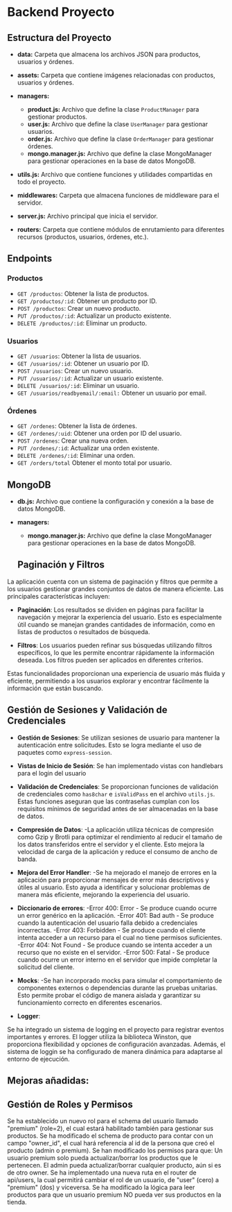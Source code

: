 # Backend Proyecto

## Estructura del Proyecto

- **data:** Carpeta que almacena los archivos JSON para productos, usuarios y órdenes.
- **assets:** Carpeta que contiene imágenes relacionadas con productos, usuarios y órdenes.
- **managers:**
  - **product.js:** Archivo que define la clase `ProductManager` para gestionar productos.
  - **user.js:** Archivo que define la clase `UserManager` para gestionar usuarios.
  - **order.js:** Archivo que define la clase `OrderManager` para gestionar órdenes.
  - **mongo.manager.js:** Archivo que define la clase MongoManager para gestionar operaciones en la base de datos MongoDB.

- **utils.js:** Archivo que contiene funciones y utilidades compartidas en todo el proyecto.
- **middlewares:** Carpeta que almacena funciones de middleware para el servidor.

- **server.js:** Archivo principal que inicia el servidor.
- **routers:** Carpeta que contiene módulos de enrutamiento para diferentes recursos (productos, usuarios, órdenes, etc.).

## Endpoints

### Productos
- `GET /productos`: Obtener la lista de productos.
- `GET /productos/:id`: Obtener un producto por ID.
- `POST /productos`: Crear un nuevo producto.
- `PUT /productos/:id`: Actualizar un producto existente.
- `DELETE /productos/:id`: Eliminar un producto.

### Usuarios
- `GET /usuarios`: Obtener la lista de usuarios.
- `GET /usuarios/:id`: Obtener un usuario por ID.
- `POST /usuarios`: Crear un nuevo usuario.
- `PUT /usuarios/:id`: Actualizar un usuario existente.
- `DELETE /usuarios/:id`: Eliminar un usuario.
- `GET /usuarios/readbyemail/:email:` Obtener un usuario por email.

### Órdenes
- `GET /ordenes`: Obtener la lista de órdenes.
- `GET /ordenes/:uid`: Obtener una orden por ID del usuario.
- `POST /ordenes`: Crear una nueva orden.
- `PUT /ordenes/:id`: Actualizar una orden existente.
- `DELETE /ordenes/:id`: Eliminar una orden.
- `GET /orders/total` Obtener el monto total por usuario.

## MongoDB

- **db.js:** Archivo que contiene la configuración y conexión a la base de datos MongoDB.

- **managers:**
  - **mongo.manager.js:** Archivo que define la clase MongoManager para gestionar operaciones en la base de datos MongoDB.

  ## Paginación y Filtros

La aplicación cuenta con un sistema de paginación y filtros que permite a los usuarios gestionar grandes conjuntos de datos de manera eficiente. Las principales características incluyen:

- **Paginación**: Los resultados se dividen en páginas para facilitar la navegación y mejorar la experiencia del usuario. Esto es especialmente útil cuando se manejan grandes cantidades de información, como en listas de productos o resultados de búsqueda.

- **Filtros**: Los usuarios pueden refinar sus búsquedas utilizando filtros específicos, lo que les permite encontrar rápidamente la información deseada. Los filtros pueden ser aplicados en diferentes criterios.

Estas funcionalidades proporcionan una experiencia de usuario más fluida y eficiente, permitiendo a los usuarios explorar y encontrar fácilmente la información que están buscando.

## Gestión de Sesiones y Validación de Credenciales

- **Gestión de Sesiones**: Se utilizan sesiones de usuario para mantener la autenticación entre solicitudes. Esto se logra mediante el uso de paquetes como `express-session`.

- **Vistas de Inicio de Sesión**: Se han implementado vistas con handlebars para el login del usuario

- **Validación de Credenciales**: Se proporcionan funciones de validación de credenciales como `has8char` e `isValidPass` en el archivo `utils.js`. Estas funciones aseguran que las contraseñas cumplan con los requisitos mínimos de seguridad antes de ser almacenadas en la base de datos.

- **Compresión de Datos**:
-La aplicación utiliza técnicas de compresión como Gzip y Brotli para optimizar el rendimiento al reducir el tamaño de los datos transferidos entre el servidor y el cliente. Esto mejora la velocidad de carga de la aplicación y reduce el consumo de ancho de banda.

- **Mejora del Error Handler**:
-Se ha mejorado el manejo de errores en la aplicación para proporcionar mensajes de error más descriptivos y útiles al usuario. Esto ayuda a identificar y solucionar problemas de manera más eficiente, mejorando la experiencia del usuario.

- **Diccionario de errores**:
-Error 400: Error - Se produce cuando ocurre un error genérico en la aplicación.
-Error 401: Bad auth - Se produce cuando la autenticación del usuario falla debido a credenciales incorrectas.
-Error 403: Forbidden - Se produce cuando el cliente intenta acceder a un recurso para el cual no tiene permisos suficientes.
-Error 404: Not Found - Se produce cuando se intenta acceder a un recurso que no existe en el servidor.
-Error 500: Fatal - Se produce cuando ocurre un error interno en el servidor que impide completar la solicitud del cliente.

- **Mocks**:
-Se han incorporado mocks para simular el comportamiento de componentes externos o dependencias durante las pruebas unitarias. Esto permite probar el código de manera aislada y garantizar su funcionamiento correcto en diferentes escenarios.

- **Logger**:

Se ha integrado un sistema de logging en el proyecto para registrar eventos importantes y errores. El logger utiliza la biblioteca Winston, que proporciona flexibilidad y opciones de configuración avanzadas. Además, el sistema de loggin se ha configurado de manera dinámica para adaptarse al entorno de ejecución.

## Mejoras añadidas:


## Gestión de Roles y Permisos
Se ha establecido un nuevo rol para el schema del usuario llamado "premium" (role=2), el cual estará habilitado también para gestionar sus productos.
Se ha modificado el schema de producto para contar con un campo "owner_id", el cual hará referencia al id de la persona que creó el producto (admin o premium).
Se han modificado los permisos para que:
Un usuario premium solo pueda actualizar/borrar los productos que le pertenecen.
El admin pueda actualizar/borrar cualquier producto, aún si es de otro owner.
Se ha implementado una nueva ruta en el router de api/users, la cual permitirá cambiar el rol de un usuario, de "user" (cero) a "premium" (dos) y viceversa.
Se ha modificado la lógica para leer productos para que un usuario premium NO pueda ver sus productos en la tienda.
